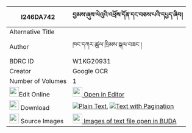 |I246DA742|བྱམས་ཞུས་ལེའུའི་འཕྲོས་དོན་དང་བཅས་པའི་དཔྱད་ཞིབ། 
| --- | --- 
|Alternative Title |
|Author| ཁང་དཀར་ཚུལ་ཁྲིམས་སྐལ་བཟང་།
|BDRC ID | W1KG20931
|Creator | Google OCR
|Number of Volumes| 1
|<img width="25" src="https://img.icons8.com/color/25/000000/edit-property.png">Edit Online| [<img width="25" src="https://avatars.githubusercontent.com/u/45091458?s=200&v=4"> Open in Editor](http://editor.openpecha.org/I246DA742)
|<img width="25" src="https://img.icons8.com/fluent/48/000000/download-2.png"/>  Download | [![](https://img.icons8.com/color/20/000000/txt.png)Plain Text](https://github.com/Openpecha/I246DA742/releases/download/v1/jam_shyu_le'u_i_trodon_dang_ch_plain_I246DA742.zip), [![](https://img.icons8.com/color/20/000000/txt.png)Text with Pagination](https://github.com/Openpecha/I246DA742/releases/download/v1/jam_shyu_le'u_i_trodon_dang_ch_pages_I246DA742.zip)
|<img width="25" src="https://img.icons8.com/plasticine/100/000000/pictures-folder.png"/>  Source Images | [<img width="25" src="https://library.bdrc.io/icons/BUDA-small.svg"> Images of text file open in BUDA](https://library.bdrc.io/show/bdr:W1KG20931)